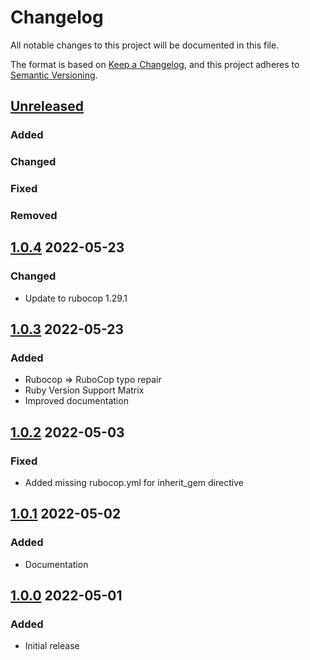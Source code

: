 # Changelog
All notable changes to this project will be documented in this file.

The format is based on [Keep a Changelog](https://keepachangelog.com/en/1.0.0/),
and this project adheres to [Semantic Versioning](https://semver.org/spec/v2.0.0.html).

## [Unreleased]
### Added

### Changed

### Fixed

### Removed

## [1.0.4] 2022-05-23
### Changed
* Update to rubocop 1.29.1

## [1.0.3] 2022-05-23
### Added
* Rubocop => RuboCop typo repair
* Ruby Version Support Matrix
* Improved documentation

## [1.0.2] 2022-05-03
### Fixed
* Added missing rubocop.yml for inherit_gem directive

## [1.0.1] 2022-05-02
### Added
* Documentation

## [1.0.0] 2022-05-01
### Added
* Initial release

[Unreleased]: https://github.com/rubocop-lts/rubocop-ruby3_1/compare/v1.0.4...HEAD
[1.0.4]: https://github.com/rubocop-lts/rubocop-ruby3_1/compare/v1.0.3...v1.0.4
[1.0.3]: https://github.com/rubocop-lts/rubocop-ruby3_1/compare/v1.0.2...v1.0.3
[1.0.2]: https://github.com/rubocop-lts/rubocop-ruby3_1/compare/v1.0.1...v1.0.2
[1.0.1]: https://github.com/rubocop-lts/rubocop-ruby3_1/compare/v1.0.0...v1.0.1
[1.0.0]: https://github.com/rubocop-lts/rubocop-ruby3_1/compare/c4cc8fb6374d338e2c328812b4f74c78dfe5cfbd...v1.0.0
